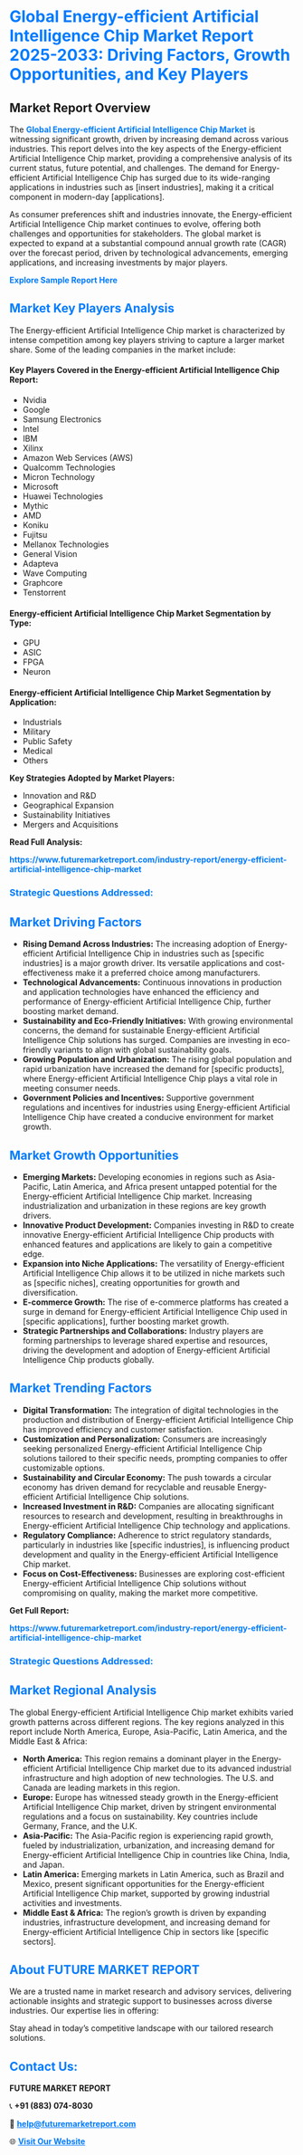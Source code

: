 <h1 style="color: #007BFF;">Global Energy-efficient Artificial Intelligence Chip Market Report 2025-2033: Driving Factors, Growth Opportunities, and Key Players</h1>

<section id="overview">
<h2>Market Report Overview</h2>
<p>The <a href="https://www.futuremarketreport.com/industry-report/energy-efficient-artificial-intelligence-chip-market" style="color: #007BFF; text-decoration: none;"><strong>Global Energy-efficient Artificial Intelligence Chip Market</strong></a> is witnessing significant growth, driven by increasing demand across various industries. This report delves into the key aspects of the Energy-efficient Artificial Intelligence Chip market, providing a comprehensive analysis of its current status, future potential, and challenges. The demand for Energy-efficient Artificial Intelligence Chip has surged due to its wide-ranging applications in industries such as [insert industries], making it a critical component in modern-day [applications].</p>
<p>As consumer preferences shift and industries innovate, the Energy-efficient Artificial Intelligence Chip market continues to evolve, offering both challenges and opportunities for stakeholders. The global market is expected to expand at a substantial compound annual growth rate (CAGR) over the forecast period, driven by technological advancements, emerging applications, and increasing investments by major players.</p>
</section>

<section id="overview">
<p><a href="https://www.futuremarketreport.com/request-sample/reportId=81217" style="color: #007BFF; text-decoration: none;"><strong>Explore Sample Report Here</strong></a></p>
</section>

<section id="key-players">
<h2 style="color: #007BFF;">Market Key Players Analysis</h2>
<p>The Energy-efficient Artificial Intelligence Chip market is characterized by intense competition among key players striving to capture a larger market share. Some of the leading companies in the market include:</p>
<h4>Key Players Covered in the Energy-efficient Artificial Intelligence Chip Report:</h4>
<ul><li>Nvidia</li><li>Google</li><li>Samsung Electronics</li><li>Intel</li><li>IBM</li><li>Xilinx</li><li>Amazon Web Services (AWS)</li><li>Qualcomm Technologies</li><li>Micron Technology</li><li>Microsoft</li><li>Huawei Technologies</li><li>Mythic</li><li>AMD</li><li>Koniku</li><li>Fujitsu</li><li>Mellanox Technologies</li><li>General Vision</li><li>Adapteva</li><li>Wave Computing</li><li>Graphcore</li><li>Tenstorrent</li></ul>
<h4>Energy-efficient Artificial Intelligence Chip Market Segmentation by Type:</h4>
<ul><li>GPU</li><li>ASIC</li><li>FPGA</li><li>Neuron</li></ul>

<h4>Energy-efficient Artificial Intelligence Chip Market Segmentation by Application:</h4>
<ul><li>Industrials</li><li>Military</li><li>Public Safety</li><li>Medical</li><li>Others</li></ul>
<p><strong>Key Strategies Adopted by Market Players:</strong></p>
<ul>
<li>Innovation and R&D</li>
<li>Geographical Expansion</li>
<li>Sustainability Initiatives</li>
<li>Mergers and Acquisitions</li>
</ul>
</section>

<section>
<p><strong>Read Full Analysis: </strong></p><a href="https://www.futuremarketreport.com/industry-report/energy-efficient-artificial-intelligence-chip-market" style="color: #007BFF; text-decoration: none;"><strong>https://www.futuremarketreport.com/industry-report/energy-efficient-artificial-intelligence-chip-market</strong></a>
<h3 style="color: #007BFF;">Strategic Questions Addressed:</h3>
</section>

<section id="driving-factors">
<h2 style="color: #007BFF;">Market Driving Factors</h2>
<ul>
<li><strong>Rising Demand Across Industries:</strong> The increasing adoption of Energy-efficient Artificial Intelligence Chip in industries such as [specific industries] is a major growth driver. Its versatile applications and cost-effectiveness make it a preferred choice among manufacturers.</li>
<li><strong>Technological Advancements:</strong> Continuous innovations in production and application technologies have enhanced the efficiency and performance of Energy-efficient Artificial Intelligence Chip, further boosting market demand.</li>
<li><strong>Sustainability and Eco-Friendly Initiatives:</strong> With growing environmental concerns, the demand for sustainable Energy-efficient Artificial Intelligence Chip solutions has surged. Companies are investing in eco-friendly variants to align with global sustainability goals.</li>
<li><strong>Growing Population and Urbanization:</strong> The rising global population and rapid urbanization have increased the demand for [specific products], where Energy-efficient Artificial Intelligence Chip plays a vital role in meeting consumer needs.</li>
<li><strong>Government Policies and Incentives:</strong> Supportive government regulations and incentives for industries using Energy-efficient Artificial Intelligence Chip have created a conducive environment for market growth.</li>
</ul>
</section>

<section id="growth-opportunities">
<h2 style="color: #007BFF;">Market Growth Opportunities</h2>
<ul>
<li><strong>Emerging Markets:</strong> Developing economies in regions such as Asia-Pacific, Latin America, and Africa present untapped potential for the Energy-efficient Artificial Intelligence Chip market. Increasing industrialization and urbanization in these regions are key growth drivers.</li>
<li><strong>Innovative Product Development:</strong> Companies investing in R&D to create innovative Energy-efficient Artificial Intelligence Chip products with enhanced features and applications are likely to gain a competitive edge.</li>
<li><strong>Expansion into Niche Applications:</strong> The versatility of Energy-efficient Artificial Intelligence Chip allows it to be utilized in niche markets such as [specific niches], creating opportunities for growth and diversification.</li>
<li><strong>E-commerce Growth:</strong> The rise of e-commerce platforms has created a surge in demand for Energy-efficient Artificial Intelligence Chip used in [specific applications], further boosting market growth.</li>
<li><strong>Strategic Partnerships and Collaborations:</strong> Industry players are forming partnerships to leverage shared expertise and resources, driving the development and adoption of Energy-efficient Artificial Intelligence Chip products globally.</li>
</ul>
</section>

<section id="trending-factors">
<h2 style="color: #007BFF;">Market Trending Factors</h2>
<ul>
<li><strong>Digital Transformation:</strong> The integration of digital technologies in the production and distribution of Energy-efficient Artificial Intelligence Chip has improved efficiency and customer satisfaction.</li>
<li><strong>Customization and Personalization:</strong> Consumers are increasingly seeking personalized Energy-efficient Artificial Intelligence Chip solutions tailored to their specific needs, prompting companies to offer customizable options.</li>
<li><strong>Sustainability and Circular Economy:</strong> The push towards a circular economy has driven demand for recyclable and reusable Energy-efficient Artificial Intelligence Chip solutions.</li>
<li><strong>Increased Investment in R&D:</strong> Companies are allocating significant resources to research and development, resulting in breakthroughs in Energy-efficient Artificial Intelligence Chip technology and applications.</li>
<li><strong>Regulatory Compliance:</strong> Adherence to strict regulatory standards, particularly in industries like [specific industries], is influencing product development and quality in the Energy-efficient Artificial Intelligence Chip market.</li>
<li><strong>Focus on Cost-Effectiveness:</strong> Businesses are exploring cost-efficient Energy-efficient Artificial Intelligence Chip solutions without compromising on quality, making the market more competitive.</li>
</ul>
</section>

<section>
<p><strong>Get Full Report: </strong></p><a href="https://www.futuremarketreport.com/industry-report/energy-efficient-artificial-intelligence-chip-market" style="color: #007BFF; text-decoration: none;"><strong>https://www.futuremarketreport.com/industry-report/energy-efficient-artificial-intelligence-chip-market</strong></a>
<h3 style="color: #007BFF;">Strategic Questions Addressed:</h3>
</section>


<section id="regional-analysis">
<h2 style="color: #007BFF;">Market Regional Analysis</h2>
<p>The global Energy-efficient Artificial Intelligence Chip market exhibits varied growth patterns across different regions. The key regions analyzed in this report include North America, Europe, Asia-Pacific, Latin America, and the Middle East & Africa:</p>
<ul>
<li><strong>North America:</strong> This region remains a dominant player in the Energy-efficient Artificial Intelligence Chip market due to its advanced industrial infrastructure and high adoption of new technologies. The U.S. and Canada are leading markets in this region.</li>
<li><strong>Europe:</strong> Europe has witnessed steady growth in the Energy-efficient Artificial Intelligence Chip market, driven by stringent environmental regulations and a focus on sustainability. Key countries include Germany, France, and the U.K.</li>
<li><strong>Asia-Pacific:</strong> The Asia-Pacific region is experiencing rapid growth, fueled by industrialization, urbanization, and increasing demand for Energy-efficient Artificial Intelligence Chip in countries like China, India, and Japan.</li>
<li><strong>Latin America:</strong> Emerging markets in Latin America, such as Brazil and Mexico, present significant opportunities for the Energy-efficient Artificial Intelligence Chip market, supported by growing industrial activities and investments.</li>
<li><strong>Middle East & Africa:</strong> The region’s growth is driven by expanding industries, infrastructure development, and increasing demand for Energy-efficient Artificial Intelligence Chip in sectors like [specific sectors].</li>
</ul>
</section>

<footer>
<h2 style="color: #007BFF;">About FUTURE MARKET REPORT</h2>
<p>We are a trusted name in market research and advisory services, delivering actionable insights and strategic support to businesses across diverse industries. Our expertise lies in offering:</p>

<p>Stay ahead in today’s competitive landscape with our tailored research solutions.</p>

<h2 style="color: #007BFF;">Contact Us:</h2>
<p><strong>FUTURE MARKET REPORT</strong></p>
<p>📞 <strong>+91 (883) 074-8030</strong></p>
<p>📧 <strong><a href="mailto:help@futuremarketreport.com" style="color: #007BFF;">help@futuremarketreport.com</a></strong></p>
<p>🌐 <strong><a href="https://www.futuremarketreport.com/" style="color: #007BFF;">Visit Our Website</a></strong></p>
</footer>